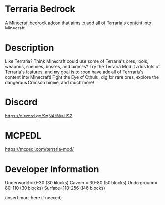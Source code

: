 # Terraria Bedrock
A Minecraft bedrock addon that aims to add all of Terraria's content into Minecraft
# Description
Like Terraria? Think Minecraft could use some of Terraria's ores, tools, weapons, enemies, bosses, and biomes? Try the Terraria Mod it adds lots of Terraria's features, and my goal is to soon have add all of Terrraria's content into Minecraft! Fight the Eye of Cthulu, dig for rare ores, explore the dangerous Crimson biome, and much more!

# Discord
https://discord.gg/9qNA4WaHSZ

# MCPEDL
https://mcpedl.com/terraria-mod/

# Developer Information
Underworld = 0-30 (30 blocks)
Cavern = 30-80 (50 blocks)
Underground= 80-110 (30 blocks)
Surface=110-256 (146 blocks)

(insert more here if needed)



